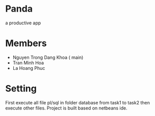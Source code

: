 # Panda
a productive app
# Members
- Nguyen Trong Dang Khoa ( main)
- Tran Minh Hoa
- La Hoang Phuc
# Setting
First execute all file pl/sql in folder database from task1 to task2 then execute other files.
Project is built based on netbeans ide.